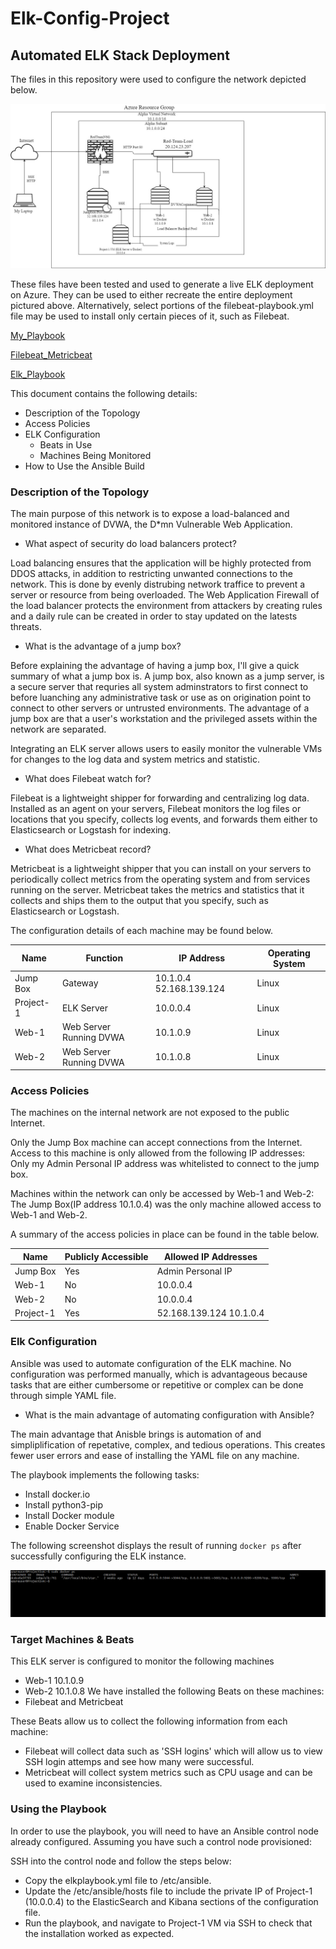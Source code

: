# Elk-Config-Project
## Automated ELK Stack Deployment

The files in this repository were used to configure the network depicted below.

![Alt text](Diagram/Elk_Diagram.jpg)

These files have been tested and used to generate a live ELK deployment on Azure. They can be used to either recreate the entire deployment pictured above. Alternatively, select portions of the filebeat-playbook.yml file may be used to install only certain pieces of it, such as Filebeat.

  [My_Playbook](Ansible/my_playbook.yml)
  
  [Filebeat_Metricbeat](Ansible/filebeat_metricbeat_playbook.yml)
  
  [Elk_Playbook](Ansible/elkplaybook.yml) 
  

This document contains the following details:
- Description of the Topology
- Access Policies
- ELK Configuration
  - Beats in Use
  - Machines Being Monitored
- How to Use the Ansible Build


### Description of the Topology

The main purpose of this network is to expose a load-balanced and monitored instance of DVWA, the D*mn Vulnerable Web Application.

- What aspect of security do load balancers protect?

Load balancing ensures that the application will be highly protected from DDOS attacks, in addition to restricting unwanted connections to the network. This is done by evenly distrubing network traffice to prevent a server or resource from being overloaded. The Web Application Firewall of the load balancer protects the environment from attackers by creating rules and a daily rule can be created in order to stay updated on the latests threats.

- What is the advantage of a jump box?

Before explaining the advantage of having a jump box, I'll give a quick summary of what a jump box is. A jump box, also known as a jump server, is a secure server that requries all system adminstrators to first connect to before luanching any administrative task or use as on origination point to connect to other servers or untrusted environments. The advantage of a jump box are that a user's workstation and the privileged assets within the network are separated.

Integrating an ELK server allows users to easily monitor the vulnerable VMs for changes to the log data and system metrics and statistic.
- What does Filebeat watch for?

Filebeat is a lightweight shipper for forwarding and centralizing log data. Installed as an agent on your servers, Filebeat monitors the log files or locations that you specify, collects log events, and forwards them either to Elasticsearch or Logstash for indexing.

- What does Metricbeat record?

Metricbeat is a lightweight shipper that you can install on your servers to periodically collect metrics from the operating system and from services running on the server. Metricbeat takes the metrics and statistics that it collects and ships them to the output that you specify, such as Elasticsearch or Logstash.


The configuration details of each machine may be found below.

| Name     | Function | IP Address | Operating System |
|----------|----------|------------|------------------|
| Jump Box | Gateway  | 10.1.0.4 52.168.139.124   | Linux            |
|Project-1 |  ELK Server    | 10.0.0.4   | Linux            |
| Web-1    |  Web Server Running DVWA        | 10.1.0.9   | Linux            |
| Web-2    |  Web Server Running DVWA        | 10.1.0.8   | Linux            |

### Access Policies

The machines on the internal network are not exposed to the public Internet. 

Only the Jump Box machine can accept connections from the Internet. Access to this machine is only allowed from the following IP addresses:
Only my Admin Personal IP address was whitelisted to connect to the jump box.

Machines within the network can only be accessed by Web-1 and Web-2:
The Jump Box(IP address 10.1.0.4) was the only machine allowed access to Web-1 and Web-2.

A summary of the access policies in place can be found in the table below.

| Name     | Publicly Accessible | Allowed IP Addresses |
|----------|---------------------|----------------------|
| Jump Box | Yes                  | Admin Personal IP
| Web-1    | No                  | 10.0.0.4                     |
| Web-2    | No                  | 10.0.0.4                     |
| Project-1| Yes                 | 52.168.139.124 10.1.0.4 |
### Elk Configuration

Ansible was used to automate configuration of the ELK machine. No configuration was performed manually, which is advantageous because tasks that are either cumbersome or repetitive or complex can be done through simple YAML file.
- What is the main advantage of automating configuration with Ansible?

The main advantage that Anisble brings is automation of and simpliplification of repetative, complex, and tedious operations. This creates fewer user errors and ease of installing the YAML file on any machine.

The playbook implements the following tasks:

-  Install docker.io
-  Install python3-pip
-  Install Docker module
-  Enable Docker Service

The following screenshot displays the result of running `docker ps` after successfully configuring the ELK instance.

![Alt text](Diagram/dockerps.png)

### Target Machines & Beats
This ELK server is configured to monitor the following machines
- Web-1 10.1.0.9
- Web-2 10.1.0.8
We have installed the following Beats on these machines:
- Filebeat and Metricbeat

These Beats allow us to collect the following information from each machine: 
- Filebeat will collect data such as 'SSH logins' which will allow us to view SSH login attemps and see how many were successful.
- Metricbeat will collect system metrics such as CPU usage and can be used to examine inconsistencies.


### Using the Playbook
In order to use the playbook, you will need to have an Ansible control node already configured. Assuming you have such a control node provisioned: 

SSH into the control node and follow the steps below:
- Copy the elkplaybook.yml file to /etc/ansible.
- Update the /etc/ansible/hosts file to include the private IP of Project-1 (10.0.0.4) to the ElasticSearch and Kibana sections of the configuration file.
- Run the playbook, and navigate to Project-1 VM via SSH to check that the installation worked as expected.
